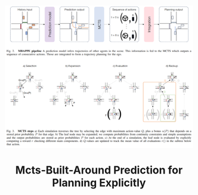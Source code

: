 <p align="center">
    <img alt="mbappa" src="assets/mbappe.png" width="800">
    <h1 align="center">Mcts-Built-Around Prediction for Planning Explicitly</h1>
</p>
